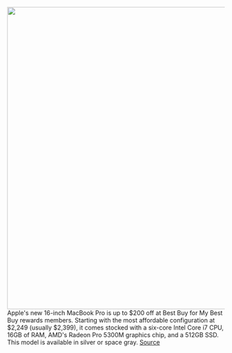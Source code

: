 <img src='https://cdn.vox-cdn.com/thumbor/RAk1KMKMj-ys9Fl1JeI7OAyHLVk=/0x0:2040x1360/1200x800/filters:focal(889x498:1215x824)/cdn.vox-cdn.com/uploads/chorus_image/image/66272445/vpavic_191118_3800_0122.0.jpg' width='700px' /><br/>
Apple's new 16-inch MacBook Pro is up to $200 off at Best Buy for My Best Buy rewards members. Starting with the most affordable configuration at $2,249 (usually $2,399), it comes stocked with a six-core Intel Core i7 CPU, 16GB of RAM, AMD's Radeon Pro 5300M graphics chip, and a 512GB SSD. This model is available in silver or space gray.
<a href='https://www.theverge.com/good-deals/2020/2/7/21127886/apple-16-inch-macbook-pro-hp-spectre-x360-alienware-m15-gaming-laptop-deal-sale'> Source <a/>